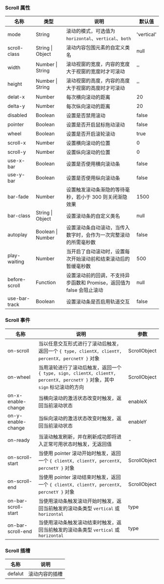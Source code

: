 ### Scroll 属性

| 名称          | 类型              | 说明                                                                  | 默认值     |
| ------------- | ----------------- | --------------------------------------------------------------------- | ---------- |
| mode          | String            | 滚动的模式，可选值为 `horizontal`、`vertical`、`both`                 | 'vertical' |
| scroll-class  | String \| Object  | 滚动内容包围元素的自定义类名                                          | null       |
| width         | Number \| String  | 滚动视窗的宽度，内容的宽度大于视窗的宽度时才可滚动                    | ''         |
| height        | Number \| String  | 滚动视窗的高度，内容的高度大于视窗的高度时才可滚动                    | ''         |
| delat-x       | Number            | 每次横向滚动的距离                                                    | 20         |
| delta-y       | Number            | 每次纵向滚动的距离                                                    | 20         |
| disabled      | Boolean           | 设置是否禁用滚动                                                      | false      |
| pointer       | Boolean           | 设置是否开启鼠标拖动滚动                                              | false      |
| wheel         | Boolean           | 设置是否开启滚轮滚动                                                  | true       |
| scroll-x      | Number            | 设置横向滚动的位置                                                    | 0          |
| scroll-y      | Number            | 设置纵向滚动的位置                                                    | 0          |
| use-x-bar     | Boolean           | 设置是否使用横向滚动条                                                | false      |
| use-y-bar     | Boolean           | 设置是否使用纵向滚动条                                                | false      |
| bar-fade      | Number            | 设置触发滚动条渐隐的等待毫秒，若小于 300 则关闭渐隐效果               | 1500       |
| bar-class     | String \| Object  | 设置滚动条的自定义类名                                                | null       |
| autoplay      | Boolean \| Number | 设置滚动条自动滚动，当传入数字时，会作为一次完整滚动的所需毫秒数      | false      |
| play-waiting  | Number            | 当开启了自动滚动时，设置每次开始滚动前和结束滚动后的暂缓毫秒数        | 500        |
| before-scroll | Function          | 设置滚动前的回调，不支持异步函数和 Promise，返回值为 false 会阻止滚动 | null       |
| use-bar-track | Boolean           | 设置滚动条是否启用轨道交互                                            | false      |

### Scroll 事件

| 名称                | 说明                                                                                                                       | 参数         |
| ------------------- | -------------------------------------------------------------------------------------------------------------------------- | ------------ |
| on-scroll           | 当以任意交互形式进行了滚动后触发，返回一个 `{ type, clientX, clientY, percentX, percnetY }` 对象                           | ScrollObject |
| on-wheel            | 当用滚轮进行了滚动后触发，返回一个 `{ type, sign, clientX, clientY, percentX, percnetY }` 对象，其中 `sign` 标记滚动的方向 | ScrollObject |
| on-x-enable-change  | 当横向滚动的激活状态改变时触发，返回当前滚动状态                                                                           | enableX      |
| on-y-enable-change  | 当纵向滚动的激活状态改变时触发，返回当前滚动状态                                                                           | enableY      |
| on-ready            | 当滚动触发刷新，并在刷新成功即将进入正常可用状态时触发，无返回值                                                           | -            |
| on-scroll-start     | 当使用 pointer 滚动开始时触发，返回一个 `{ clientX, clientY, percentX, percnetY }` 对象                                    | ScrollObject |
| on-scroll-end       | 当使用 pointer 滚动结束时触发，返回一个 `{ clientX, clientY, percentX, percnetY }` 对象                                    | ScrollObject |
| on-bar-scroll-start | 当使用滚动条触发滚动开始时触发，返回当前触发的滚动条类型 `vertical` 或 `horizontal`                                        | type         |
| on-bar-scroll-end   | 当使用滚动条触发滚动结束时触发，返回当前触发的滚动条类型 `vertical` 或 `horizontal`                                        | type         |

### Scroll 插槽

| 名称    | 说明           |
| ------- | -------------- |
| defalut | 滚动内容的插槽 |
